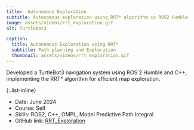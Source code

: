 ```yaml
---
title:  Autonomous Exploration
subtitle: Autonomous exploration using RRT* algorithm in ROS2 Humble
image: assets/videos/rrt_exploration.gif
alt: Turtlebot3

caption:
  title: Autonomous Exploration using RRT*
  subtitle: Path planning and Exploration
  thumbnail: assets/videos/rrt_exploration.gif
---
```

Developed a TurtleBot3 navigation system using ROS 2 Humble and C++, implementing the RRT* algorithm for efficient map exploration.

{:.list-inline}
- Date: June 2024
- Course: Self
- Skills: ROS2, C++, OMPL, Model Predictive Path Integral
- GitHub link: [RRT_Exploration](https://github.com/adityaaspat/Robotics/tree/main/RRT_exploration/trajectory_planner)
  

